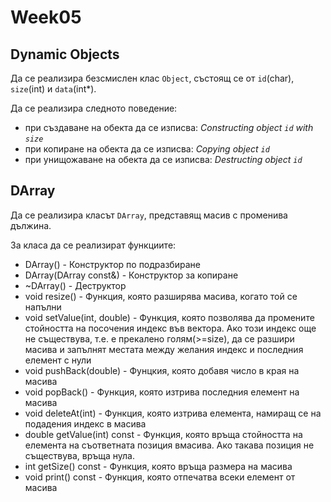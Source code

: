 # Week05

## Dynamic Objects

Да се реализира безсмислен клас `Object`, състоящ се от `id`(char), `size`(int) и `data`(int*).

Да се реализира следното поведение:
  - при създаване на обекта да се изписва:
    *Constructing object `id` with `size`*
  - при копиране на обекта да се изписва:
    *Copying object `id`*
  - при унищожаване на обекта да се изписва:
    *Destructing object `id`*

## DArray

Да се реализира класът `DArray`, представящ масив с променива дължина.

За класа да се реализират функциите:
   - DArray() - Конструктор по подразбиране
   - DArray(DArray const&) - Конструктор за копиране
   - ~DArray() - Деструктор
   - void resize() - Функция, която разширява масива, когато той се напълни
   - void setValue(int, double) - Функция, която позволява да промените стойността на посочения индекс във вектора. Ако този индекс още не съществува, т.е. е прекалено голям(>=size), да се разшири масива и  запълнят местата между желания индекс и последния елемент с нули
   - void pushBack(double) - Фунцкия, която добавя число в края на масива
   - void popBack() - Функция, която изтрива последния елемент на масива
   - void deleteAt(int) - Функция, която изтрива елемента, намиращ се на подадения индекс в масива
   - double getValue(int) const - Функция, която връща стойността на елемента на съответната позиция вмасива. Ако такава позиция не съществува, връща нула.
   - int getSize() const - Функция, която връща размера на масива
   - void print() const - Функция, която отпечатва всеки елемент от масива

